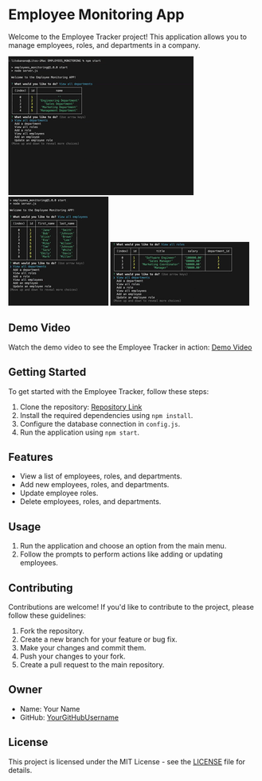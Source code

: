 # Employee Monitoring App

Welcome to the Employee Tracker project! This application allows you to manage employees, roles, and departments in a company.

![Screenshot 1](./images/department.png)
![Screenshot 2](./images/employees.png)
![Screenshot 3](./images/role.png)

## Demo Video

Watch the demo video to see the Employee Tracker in action: [Demo Video](https://drive.google.com/file/d/1xn0w-8WB8SdSmGOu8yavOBC8oqbbOpC4/view)

## Getting Started

To get started with the Employee Tracker, follow these steps:

1. Clone the repository: [Repository Link](https://github.com/hyperlitz/EMPLOYEES_MONITORING)
2. Install the required dependencies using `npm install`.
3. Configure the database connection in `config.js`.
4. Run the application using `npm start`.

## Features

- View a list of employees, roles, and departments.
- Add new employees, roles, and departments.
- Update employee roles.
- Delete employees, roles, and departments.
## Usage

1. Run the application and choose an option from the main menu.
2. Follow the prompts to perform actions like adding or updating employees.

## Contributing

Contributions are welcome! If you'd like to contribute to the project, please follow these guidelines:

1. Fork the repository.
2. Create a new branch for your feature or bug fix.
3. Make your changes and commit them.
4. Push your changes to your fork.
5. Create a pull request to the main repository.

## Owner

- Name: Your Name
- GitHub: [YourGitHubUsername](https://github.com/hyperlitz)

## License

This project is licensed under the MIT License - see the [LICENSE](LICENSE) file for details.